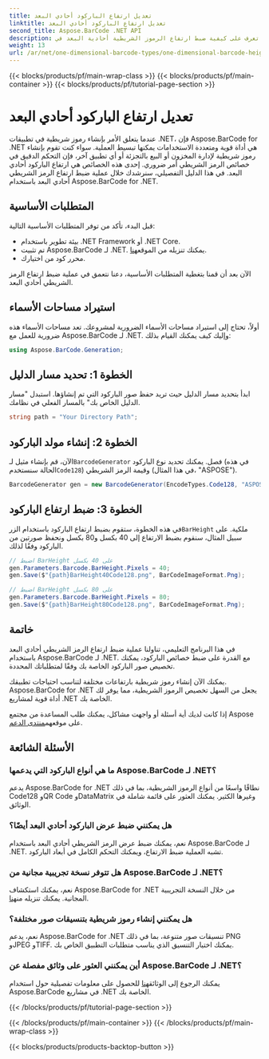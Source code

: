 ```yaml
---
title: تعديل ارتفاع الباركود أحادي البعد
linktitle: تعديل ارتفاع الباركود أحادي البعد
second_title: Aspose.BarCode .NET API
description: تعرف على كيفية ضبط ارتفاع الرموز الشريطية أحادية البعد في .NET باستخدام Aspose.BarCode للتخصيص الدقيق. قم بإنشاء رموز شريطية مثالية دون عناء!
weight: 13
url: /ar/net/one-dimensional-barcode-types/one-dimensional-barcode-height-adjustment/
---
```


{{< blocks/products/pf/main-wrap-class >}}
{{< blocks/products/pf/main-container >}}
{{< blocks/products/pf/tutorial-page-section >}}

# تعديل ارتفاع الباركود أحادي البعد


عندما يتعلق الأمر بإنشاء رموز شريطية في تطبيقات .NET، فإن Aspose.BarCode for .NET هي أداة قوية ومتعددة الاستخدامات يمكنها تبسيط العملية. سواء كنت تقوم بإنشاء رموز شريطية لإدارة المخزون أو البيع بالتجزئة أو أي تطبيق آخر، فإن التحكم الدقيق في خصائص الرمز الشريطي أمر ضروري. إحدى هذه الخصائص هي ارتفاع الباركود أحادي البعد. في هذا الدليل التفصيلي، سنرشدك خلال عملية ضبط ارتفاع الرمز الشريطي أحادي البعد باستخدام Aspose.BarCode for .NET.

## المتطلبات الأساسية

قبل البدء، تأكد من توفر المتطلبات الأساسية التالية:

- بيئة تطوير باستخدام .NET Framework أو .NET Core.
-  تم تثبيت Aspose.BarCode لـ .NET. يمكنك تنزيله من الموقع[هنا](https://releases.aspose.com/barcode/net/).
- محرر كود من اختيارك.

الآن بعد أن قمنا بتغطية المتطلبات الأساسية، دعنا نتعمق في عملية ضبط ارتفاع الرمز الشريطي أحادي البعد.

## استيراد مساحات الأسماء

أولاً، تحتاج إلى استيراد مساحات الأسماء الضرورية لمشروعك. تعد مساحات الأسماء هذه ضرورية للعمل مع Aspose.BarCode لـ .NET. وإليك كيف يمكنك القيام بذلك:

```csharp
using Aspose.BarCode.Generation;
```

## الخطوة 1: تحديد مسار الدليل

ابدأ بتحديد مسار الدليل حيث تريد حفظ صور الباركود التي تم إنشاؤها. استبدل "مسار الدليل الخاص بك" بالمسار الفعلي في نظامك.

```csharp
string path = "Your Directory Path";
```

## الخطوة 2: إنشاء مولد الباركود

 الآن، قم بإنشاء مثيل لـ`BarcodeGenerator` فصل. يمكنك تحديد نوع الباركود (في هذه الحالة سنستخدم`Code128`) وقيمة الرمز الشريطي (في هذا المثال، "ASPOSE").

```csharp
BarcodeGenerator gen = new BarcodeGenerator(EncodeTypes.Code128, "ASPOSE");
```

## الخطوة 3: ضبط ارتفاع الباركود

 في هذه الخطوة، ستقوم بضبط ارتفاع الباركود باستخدام الزر`BarHeight` ملكية. على سبيل المثال، سنقوم بضبط الارتفاع إلى 40 بكسل و80 بكسل ونحفظ صورتين من الباركود وفقًا لذلك.

```csharp
// اضبط BarHeight على 40 بكسل
gen.Parameters.Barcode.BarHeight.Pixels = 40;
gen.Save($"{path}BarHeight40Code128.png", BarCodeImageFormat.Png);

// اضبط BarHeight على 80 بكسل
gen.Parameters.Barcode.BarHeight.Pixels = 80;
gen.Save($"{path}BarHeight80Code128.png", BarCodeImageFormat.Png);
```

## خاتمة

في هذا البرنامج التعليمي، تناولنا عملية ضبط ارتفاع الرمز الشريطي أحادي البعد باستخدام Aspose.BarCode لـ .NET. مع القدرة على ضبط خصائص الباركود، يمكنك تخصيص صور الباركود الخاصة بك وفقًا لمتطلباتك المحددة.

يمكنك الآن إنشاء رموز شريطية بارتفاعات مختلفة لتناسب احتياجات تطبيقك. Aspose.BarCode for .NET يجعل من السهل تخصيص الرموز الشريطية، مما يوفر لك أداة قوية لمشاريع .NET الخاصة بك.

 إذا كانت لديك أية أسئلة أو واجهت مشاكل، يمكنك طلب المساعدة من مجتمع Aspose على موقعهم[منتدى الدعم](https://forum.aspose.com/c/barcode/13).

## الأسئلة الشائعة

### ما هي أنواع الباركود التي يدعمها Aspose.BarCode لـ .NET؟
يدعم Aspose.BarCode for .NET نطاقًا واسعًا من أنواع الرموز الشريطية، بما في ذلك Code128 وQR Code وDataMatrix وغيرها الكثير. يمكنك العثور على قائمة شاملة في الوثائق.

### هل يمكنني ضبط عرض الباركود أحادي البعد أيضًا؟
نعم، يمكنك ضبط عرض الرمز الشريطي أحادي البعد باستخدام Aspose.BarCode لـ .NET. تشبه العملية ضبط الارتفاع، ويمكنك التحكم الكامل في أبعاد الباركود.

### هل تتوفر نسخة تجريبية مجانية من Aspose.BarCode لـ .NET؟
 نعم، يمكنك استكشاف Aspose.BarCode for .NET من خلال النسخة التجريبية المجانية. يمكنك تنزيله من[هنا](https://releases.aspose.com/).

### هل يمكنني إنشاء رموز شريطية بتنسيقات صور مختلفة؟
نعم، يدعم Aspose.BarCode for .NET تنسيقات صور متنوعة، بما في ذلك PNG وJPEG وTIFF. يمكنك اختيار التنسيق الذي يناسب متطلبات التطبيق الخاص بك.

### أين يمكنني العثور على وثائق مفصلة عن Aspose.BarCode لـ .NET؟
 يمكنك الرجوع إلى الوثائق[هنا](https://reference.aspose.com/barcode/net/) للحصول على معلومات تفصيلية حول استخدام Aspose.BarCode في مشاريع .NET الخاصة بك.

{{< /blocks/products/pf/tutorial-page-section >}}

{{< /blocks/products/pf/main-container >}}
{{< /blocks/products/pf/main-wrap-class >}}

{{< blocks/products/products-backtop-button >}}
